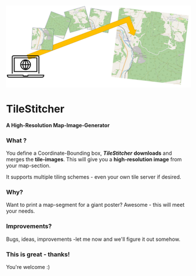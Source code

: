 ![tile_sticher](images/tile_sticher.png)

# TileStitcher

**A High-Resolution Map-Image-Generator**



### What ?

You define a Coordinate-Bounding box, ***TileStitcher*** **downloads** and merges the **tile-images**. This will give you a **high-resolution image** from your map-section.

It supports multiple tiling schemes - even your own tile server if desired.



### Why?

Want to print a map-segment for a giant poster? Awesome - this will meet your needs. 



### Improvements?

Bugs, ideas, improvements -let me now and we'll figure it out somehow. 



### This is great - thanks!

You're welcome :) 


